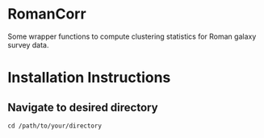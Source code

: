 # RomanCorr
Some wrapper functions to compute clustering statistics for Roman galaxy survey data.

# Installation Instructions

## Navigate to desired directory
`cd /path/to/your/directory`
